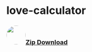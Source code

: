 # love-calculator
[<h3><img style="width:50px;height:50px;border-radius:50%" src="https://cdn.pixabay.com/photo/2016/12/18/13/45/download-1915753_960_720.png"/>Zip Download</h3>](https://github.com/ProVido-Meet/love-calculator/archive/refs/heads/main.zip)
